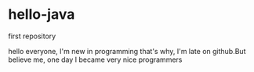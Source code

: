 # hello-java
first repository

hello everyone,
I'm new in programming that's why, I'm late on github.But believe me, one day I became very nice programmers
